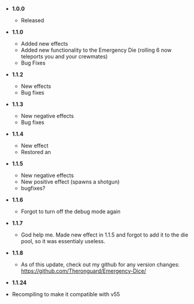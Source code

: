-   **1.0.0**

    -   Released
-   **1.1.0**

    -   Added new effects
    -	Added new functionality to the Emergency Die (rolling 6 now teleports you and your crewmates)
    -	Bug Fixes
-   **1.1.2**

    -   New effects
    -	Bug fixes

-   **1.1.3**

    -   New negative effects
    -	Bug fixes

-   **1.1.4**

    -   New effect
    -	Restored an 
-   **1.1.5**

    -   New negative effects
    -	New positive effect (spawns a shotgun)
    -	bugfixes?
-   **1.1.6**

    -   Forgot to turn off the debug mode again

-   **1.1.7**

    -   God help me. Made new effect in 1.1.5 and forgot to add it to the die pool, so it was essentialy useless.

-   **1.1.8**
    - As of this update, check out my github for any version changes: https://github.com/Theronguard/Emergency-Dice/

-   **1.1.24**
- Recompiling to make it compatible with v55